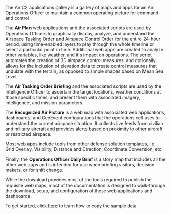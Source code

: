 <p>The Air C2 applications gallery is a gallery of maps and apps for an Air Operations Officer to maintain a common operating picture for command and control.</p>
<p>The <b>Air Plan</b> web applications and the associated scripts are used by Operations Officers to graphically display, analyze, and understand the Airspace Tasking Order and Airspace Control Order for the entire 24-hour period, using time-enabled layers to play through the whole timeline or select a particular point in time. Additional web apps are created to analyze other variables, like weather, and it's impact on operations. The script automates the creation of 3D airspace control measures, and optionally allows for the inclusion of elevation data to create control measures that undulate with the terrain, as opposed to simple shapes based on Mean Sea Level.</p>
<p>The <b>Air Tasking Order Briefing</b> and the associated scripts are used by the Intelligence Officer to ascertain the target locations, weather conditions at those specific times, and present them with associated imagery, intelligence, and mission parameters.</p>
<p>The <b>Recognized Air Picture</b> is a web map with associated web applications, dashboards, and GeoEvent configurations that the operations cell uses to understand the current airspace situation. It collects live feeds from civilian and military aircraft and provides alerts based on proximity to other aircraft or restricted airspace.</p>
<p>Most web apps include tools from other defense solution templates, i.e. Grid Overlay, Visibility, Distance and Direction, Coordinate Conversion, etc.</p>
<p>Finally, the <b>Operations Officer Daily Brief</b> is a story map that includes all the other web apps and is intended for use when briefing visitors, decision makers, or for shift change.</p>
<p>While the download provides most of the tools required to publish the requisite web maps, most of the documentation is designed to walk-through the download, setup, and configuration of these web applications and dashboards.</p>
<p>To get started, click <a href="#">here</a> to learn how to copy the sample data.</p>
